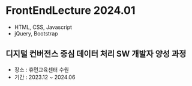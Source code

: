 # FrontEndLecture 2024.01
- HTML, CSS, Javascript
- jQuery, Bootstrap

## 디지털 컨버전스 중심 데이터 처리 SW 개발자 양성 과정
- 장소 : 휴먼교육센터 수원
- 기간 : 2023.12 ~ 2024.06
